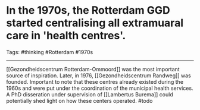 # In the 1970s, the Rotterdam GGD started centralising all extramuaral care in 'health centres'.
Tags: #thinking #Rotterdam #1970s 

---

[[Gezondheidscentrum Rotterdam-Ommoord]] was the most important source of inspiration. Later, in 1976, [[Gezondheidscentrum Randweg]] was founded. Important to note that these centres already existed during the 1960s and were put under the coordination of the municipal health services. A PhD disseration under supervision of [[Lambertus Burema]] could potentially shed light on how these centers operated. #todo